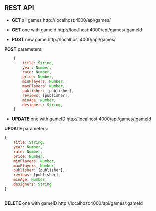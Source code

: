 ## REST API

* **GET** all games 
http://localhost:4000/api/games/

* **GET** one with gameId
http://localhost:4000/api/games/:gameId

* **POST** new game 
http://localhost:4000/api/games/

 **POST** parameters:    
```javascript
    {
        title: String, 
        year: Number,
        rate: Number,
        price: Number,
        minPlayers: Number,
        maxPlayers: Number,
        publisher: [publisher],
        reviews: [publisher],
        minAge: Number,
        designers: String,
    }
```
* **UPDATE** one with gameID
http://localhost:4000/api/games/:gameId

**UPDATE** parameters:    
```javascript
{
    title: String, 
    year: Number,
    rate: Number,
    price: Number,
    minPlayers: Number,
    maxPlayers: Number,
    publisher: [publisher],
    reviews: [publisher],
    minAge: Number,
    designers: String
}
    
```

**DELETE** one with gameID
http://localhost:4000/api/games/:gameId